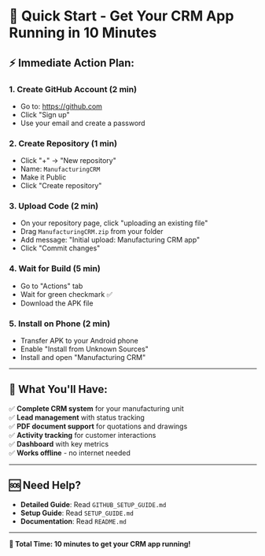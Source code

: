 # 🚀 Quick Start - Get Your CRM App Running in 10 Minutes

## ⚡ **Immediate Action Plan:**

### **1. Create GitHub Account (2 min)**
- Go to: https://github.com
- Click "Sign up"
- Use your email and create a password

### **2. Create Repository (1 min)**
- Click "+" → "New repository"
- Name: `ManufacturingCRM`
- Make it Public
- Click "Create repository"

### **3. Upload Code (2 min)**
- On your repository page, click "uploading an existing file"
- Drag `ManufacturingCRM.zip` from your folder
- Add message: "Initial upload: Manufacturing CRM app"
- Click "Commit changes"

### **4. Wait for Build (5 min)**
- Go to "Actions" tab
- Wait for green checkmark ✅
- Download the APK file

### **5. Install on Phone (2 min)**
- Transfer APK to your Android phone
- Enable "Install from Unknown Sources"
- Install and open "Manufacturing CRM"

---

## 📱 **What You'll Have:**

✅ **Complete CRM system** for your manufacturing unit  
✅ **Lead management** with status tracking  
✅ **PDF document support** for quotations and drawings  
✅ **Activity tracking** for customer interactions  
✅ **Dashboard** with key metrics  
✅ **Works offline** - no internet needed  

---

## 🆘 **Need Help?**

- **Detailed Guide**: Read `GITHUB_SETUP_GUIDE.md`
- **Setup Guide**: Read `SETUP_GUIDE.md`
- **Documentation**: Read `README.md`

---

**🎯 Total Time: 10 minutes to get your CRM app running!** 